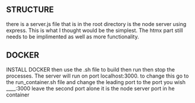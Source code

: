 ## STRUCTURE 

there is a server.js file that is in the root directory is the node server using express. 
This is what I thought would be the simplest. The htmx part still needs to be implimented as well as more functionality. 


## DOCKER 

INSTALL DOCKER then use the .sh file to build then run then stop the processes. The server will run on port localhost:3000. to change this go to the run_container.sh file and change the leading port to the port you wish ____:3000 leave the second port alone it is the node server port in he container